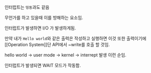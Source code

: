 인터럽트는 `띵동`과도 같음

무언가를 하고 있을때 이를 방해하는 요소임.

인터럽트가 발생하면 I/O 가 발생하게됨.

만약 내가 `Hello world`와 같은 출력은 작성하고 실행하면 이것 또한 출력이기에 [[Operation System]]단 API에서 ~write를 호출 할 것임.

hello world -> user mode -> kernel -> interrept 발생 이런 순임.

인터럽트가 발생되면 WAIT 모드가 작동함.